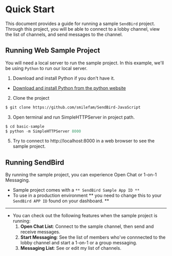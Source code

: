 Quick Start
===========

This document provides a guide for running a sample `SendBird` project.  
Through this project, you will be able to connect to a lobby channel, view the list of channels, and send messages to the channel.

## Running Web Sample Project
You will need a local server to run the sample project. In this example, we'll be using `Python` to run our local server. 

1. Download and install Python if you don't have it.
  - [Download and install Python from the python website](https://www.python.org/downloads/)
2. Clone the project
``` bash
$ git clone https://github.com/smilefam/SendBird-JavaScript
```
3. Open terminal and run SimpleHTTPServer in project path.
``` python
$ cd basic-sample
$ python -m SimpleHTTPServer 8000
```
5. Try to connect to http://localhost:8000 in a web browser to see the sample project.



## Running SendBird
By running the sample project, you can experience Open Chat or 1-on-1 Messaging.

- Sample project comes with a `** SendBird Sample App ID **`
- To use in a production environment ** you need to change this to your `SendBird APP ID` found on your dashboard. **

----
- You can check out the following features when the sample project is running:
  1. **Open Chat List**: Connect to the sample channel, then send and receive messages.
  2. **Start Messaging**: See the list of members who've connnected to the lobby channel and start a 1-on-1 or a group messaging.
  3. **Messaging List**: See or edit my list of channels.
